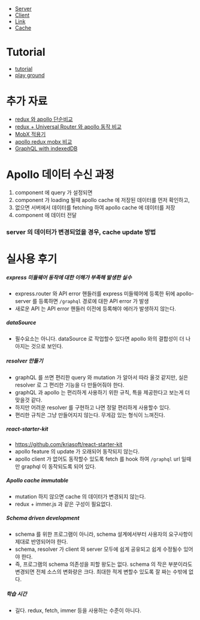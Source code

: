 * [Server](./Server.md)
* [Client](./Client.md)
* [Link](./Link.md)
* [Cache](./Cache.md)

# Tutorial
* [tutorial](https://www.apollographql.com/docs/tutorial/introduction)
* [play ground](https://www.graphqlbin.com)

# 추가 자료
* [redux 와 apollo 단순비교](https://d2.naver.com/helloworld/4245995)
* [redux + Universal Router 와 apollo 동작 비교](https://d2.naver.com/helloworld/2838729)
* [MobX 적용기](https://woowabros.github.io/experience/2019/01/02/kimcj-react-mobx.html)
* [apollo redux mobx 비교](https://devtimothy.tistory.com/167)
* [GraphQL with indexedDB](https://codeburst.io/large-offline-datasets-with-apollo-client-c19c987e4a98)

# Apollo 데이터 수신 과정
1. component 에 query 가 설정되면
1. component 가 loading 될때 apollo cache 에 저장된 데이터를 먼저 확인하고,
1. 없으면 서버에서 데이터를 fetching 하여 apollo cache 에 데이터를 저장
1. component 에 데이터 전달

### server 의 데이터가 변경되었을 경우, cache update 방법

# 실사용 후기
##### express 미들웨어 동작에 대한 이해가 부족해 발생한 실수
* express.router 와 API error 핸들러를 express 미들웨어에 등록한 뒤에 apollo-server 를 등록하면 `/graphql` 경로에 대한 API error 가 발생
* 새로운 API 는 API error 핸들러 이전에 등록해야 에러가 발생하지 않는다.
##### dataSource
* 필수요소는 아니다. dataSource 로 작업할수 있다면 apollo 와의 결합성이 더 나아지는 것으로 보인다.
##### resolver 만들기
* graphQL 를 쓰면 편리한 query 와 mutation 가 알아서 따라 올것 같지만, 실은 resolver 로 그 편리한 기능을 다 만들어줘야 한다.
* graphQL 과 apollo 는 편리하게 사용하기 위한 규칙, 특을 제공한다고 보는게 더 맞을것 같다.
* 하지만 어려운 resolver 를 구현하고 나면 정말 편리하게 사용할수 있다.
* 편리한 규칙은 그냥 만들어지지 않는다. 무게감 있는 형식이 느껴진다.
##### react-starter-kit
* https://github.com/kriasoft/react-starter-kit
* apollo feature 의 update 가 오래되어 동작되지 않는다.
* apollo client 가 없어도 동작할수 있도록 fetch 를 hook 하여 `/graphql` url 일때만 graphql 이 동작되도록 되어 있다.
##### Apollo cache immutable
* mutation 하지 않으면 cache 의 데이터가 변경되지 않는다.
* redux + immer.js 과 같은 구성이 필요없다.
##### Schema driven development
* schema 를 위한 프로그램이 아니라, schema 설계에서부터 사용자의 요구사항이 제대로 반영되어야 한다.
* schema, resolver 가 client 와 server 모두에 쉽게 공유되고 쉽게 수정될수 있어야 한다.
* 즉, 프로그램의 schema 의존성을 피할 왕도는 없다. schema 의 작은 부분이라도 변경되면 전체 소스의 변화량은 크다. 최대한 적게 변할수 있도록 잘 짜는 수밖에 없다.
##### 학습 시간
* 길다. redux, fetch, immer 등을 사용하는 수준이 아니다.
